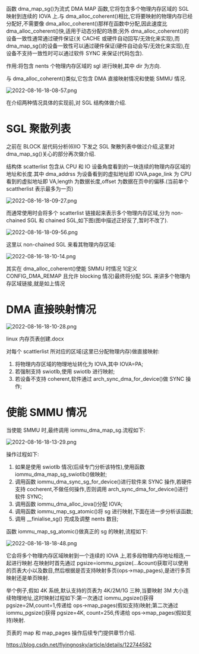 

函数 dma_map_sg()为流式 DMA MAP 函数,它将包含多个物理内存区域的 SGL 映射到连续的 IOVA 上.与 dma_alloc_coherent()相比,它将要映射的物理内存已经分配好,不需要像 dma_alloc_coherent()那样在函数中分配,因此速度比 dma_alloc_coherent()快,适用于动态分配的场景;另外 dma_alloc_coherent()的设备一致性通常通过硬件保证(关 CACHE 或硬件自动回写/无效化来实现),而 dma_map_sg()的设备一致性可以通过硬件保证(硬件自动会写/无效化来实现),在设备不支持一致性时可以通过软件 SYNC 来保证(代码包含).

作用:将包含 nents 个物理内存区域的 sgl 进行映射,其中 dir 为方向.

与 dma_alloc_coherent()类似,它包含 DMA 直接映射情况和使能 SMMU 情况.

![2022-08-16-18-08-57.png](./images/2022-08-16-18-08-57.png)

在介绍两种情况具体的实现前,对 SGL 结构体做介绍.

# SGL 聚散列表

之前在 BLOCK 层代码分析(6)IO 下发之 SGL 聚散列表中做过介绍,这里对 dma_map_sg()关心的部分再次做介绍.

结构体 scatterlist 包含从 CPU 和 IO 设备角度看到的一块连续的物理内存区域的地址和长度.其中 dma_addrss 为设备看到的虚拟地址即 IOVA,page_link 为 CPU 看到的虚拟地址即 VA,length 为数据长度,offset 为数据在页中的偏移.(当前单个 scattherlist 表示最多为一页)

![2022-08-16-18-09-27.png](./images/2022-08-16-18-09-27.png)

而通常使用时会将多个 scatterlist 链接起来表示多个物理内存区域,分为 non-chained SGL 和 chained SGL,如下图(图中描述正好反了,暂时不改了).

![2022-08-16-18-09-56.png](./images/2022-08-16-18-09-56.png)

这里以 non-chained SGL 来看其物理内存区域:

![2022-08-16-18-10-14.png](./images/2022-08-16-18-10-14.png)

其实在 dma_alloc_coherent()使能 SMMU 时情况 1(定义 CONFIG_DMA_REMAP 且允许 blocking 情况)最终将分配 SGL 来讲多个物理内存区域链接,就是如上情况

# DMA 直接映射情况

![2022-08-16-18-10-28.png](./images/2022-08-16-18-10-28.png)

linux 内存页表创建.docx

对每个 scattlerlist 所对应的区域(这里已分配物理内存)做直接映射:

1. 将物理内存区域的物理地址转化为 IOVA,其中 IOVA=PA;
2. 若强制支持 swiotlb,使用 swiotlb 进行映射;
3. 若设备不支持 coherent,软件通过 arch_sync_dma_for_device()做 SYNC 操作;

# 使能 SMMU 情况

当使能 SMMU 时,最终调用 iommu_dma_map_sg.流程如下:

![2022-08-16-18-13-29.png](./images/2022-08-16-18-13-29.png)

操作过程如下:

1. 如果是使用 swiotlb 情况(后续专门分析该特性),使用函数 iommu_dma_map_sg_swiotlb()做映射;
2. 调用函数 iommu_dma_sync_sg_for_device()进行软件来 SYNC 操作,若硬件支持 cocherent,不做任何操作,否则调用 arch_sync_dma_for_device()进行软件 SYNC;
3. 调用函数 iommu_dma_alloc_iova()分配 IOVA;
4. 调用函数 iommu_map_sg_atomic()将 sg 进行映射,下面在进一步分析该函数;
5. 调用 __finialise_sg() 完成及调整 nents 数目;

函数 iommu_map_sg_atomic()做真正的 sg 的映射,流程如下:

![2022-08-16-18-18-48.png](./images/2022-08-16-18-18-48.png)

它会将多个物理内存区域映射到一个连续的 IOVA 上,若多段物理内存地址相连,一起进行映射.在映射时首先通过 pgsize=iommu_pgsize(...&count)获取可以使用的页表大小以及数目,然后根据是否支持映射多页(ops->map_pages),是进行多页映射还是单页映射.

举个例子,假如 4K 系统,默认支持的页表为 4K/2M/1G 三种,当要映射 3M 大小连续物理地址,这时映射过程如下:第一次通过 iommu_pgsize()获得 pgsize=2M,count=1,传递给 ops->map_pages(假如支持)映射;第二次通过 iommu_pgsize()获得 pgsize=4K, count=256,传递给 ops->map_pages(假如支持)映射.

页表的 map 和 map_pages 操作后续专门提供章节介绍.

https://blog.csdn.net/flyingnosky/article/details/122744582